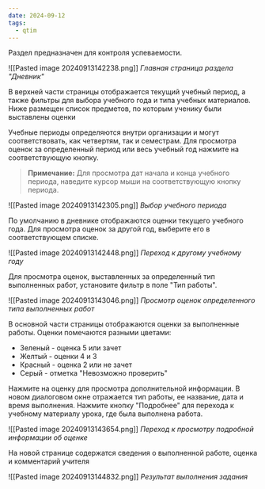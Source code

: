 ```yaml
---
date: 2024-09-12
tags:
  - qtim
---
```

Раздел предназначен для контроля успеваемости.

![[Pasted image 20240913142238.png]]
*Главная страница раздела "Дневник"*

В верхней части страницы отображается текущий учебный период, а также фильтры для выбора учебного года и типа учебных материалов. Ниже размещен список предметов, по которым ученику были выставлены оценки

Учебные периоды определяются внутри организации и могут соответствовать, как четвертям, так и семестрам. Для просмотра оценок за определенный период или весь учебный год нажмите на соответствующую кнопку.

> **Примечание:** Для просмотра дат начала и конца учебного периода, наведите курсор мыши на соответствующую кнопку периода.

![[Pasted image 20240913142305.png]]
*Выбор учебного периода*

По умолчанию в дневнике отображаются оценки текущего учебного года. Для просмотра оценок за другой год, выберите его в соответствующем списке.

![[Pasted image 20240913142448.png]]
*Переход к другому учебному году*

Для просмотра оценок, выставленных за определенный тип выполненных работ, установите фильтр в поле "Тип работы".

![[Pasted image 20240913143046.png]]
*Просмотр оценок определенного типа выполненных работ*

В основной части страницы отображаются оценки за выполненные работы. Оценки помечаются разными цветами:

- Зеленый - оценка 5 или зачет
- Желтый - оценки 4 и 3
- Красный - оценка 2 или не зачет
- Серый - отметка "Невозможно проверить"

Нажмите на оценку для просмотра дополнительной информации. В новом диалоговом окне отражается тип работы, ее название, дата и время выполнения. Нажмите кнопку "Подробнее" для перехода к учебному материалу урока, где была выполнена работа.

![[Pasted image 20240913143654.png]]
*Переход к просмотру подробной информации об оценке*

На новой странице содержатся сведения о выполненной работе, оценка и комментарий учителя

![[Pasted image 20240913144832.png]]
*Результат выполнения задания*